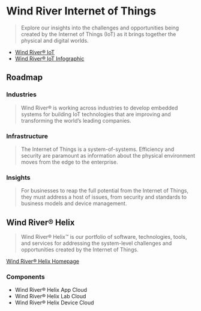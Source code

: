 # Wind River Internet of Things

> Explore our insights into the challenges and opportunities being created by the Internet of Things (IoT) as it brings together the physical and digital worlds.

- [Wind River® IoT](http://www.windriver.com/iot/)
- [Wind River® IoT Infographic](http://www.windriver.com/iot/Wind-River-IoT-infographic.pdf)

## Roadmap

### Industries

> Wind River® is working across industries to develop embedded systems for building IoT technologies that are improving and transforming the world’s leading companies.

### Infrastructure

> The Internet of Things is a system-of-systems. Efficiency and security are paramount as information about the physical environment moves from the edge to the enterprise.

### Insights

> For businesses to reap the full potential from the Internet of Things, they must address a host of issues, from security and standards to business models and device management.


## Wind River® Helix

> Wind River® Helix™ is our portfolio of software, technologies, tools, and services for addressing the system-level challenges and opportunities created by the Internet of Things.

[Wind River® Helix Homepage](http://www.windriver.com/products/helix/)

### Components

- Wind River® Helix App Cloud
- Wind River® Helix Lab Cloud
- Wind River® Helix Device Cloud

